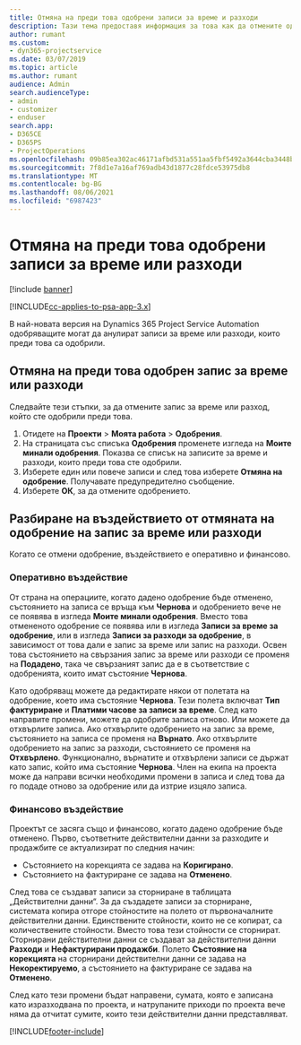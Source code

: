 ```yaml
---
title: Отмяна на преди това одобрени записи за време и разходи
description: Тази тема предоставя информация за това как да отмените одобрена транзакция за време и разход по проект.
author: rumant
ms.custom:
- dyn365-projectservice
ms.date: 03/07/2019
ms.topic: article
ms.author: rumant
audience: Admin
search.audienceType:
- admin
- customizer
- enduser
search.app:
- D365CE
- D365PS
- ProjectOperations
ms.openlocfilehash: 09b85ea302ac46171afbd531a551aa5fbf5492a3644cba3448be03009840228c
ms.sourcegitcommit: 7f8d1e7a16af769adb43d1877c28fdce53975db8
ms.translationtype: MT
ms.contentlocale: bg-BG
ms.lasthandoff: 08/06/2021
ms.locfileid: "6987423"
---
```

# <a name="cancel-previously-approved-time-or-expense-entries"></a>Отмяна на преди това одобрени записи за време или разходи

[!include [banner](../includes/psa-now-project-operations.md)]

[!INCLUDE[cc-applies-to-psa-app-3.x](../includes/cc-applies-to-psa-app-3x.md)]

В най-новата версия на Dynamics 365 Project Service Automation одобряващите могат да анулират записи за време или разходи, които преди това са одобрили.

## <a name="cancel-a-previously-approved-time-or-expense-entry"></a>Отмяна на преди това одобрен запис за време или разходи

Следвайте тези стъпки, за да отмените запис за време или разход, който сте одобрили преди това.

1. Отидете на **Проекти** \> **Моята работа** \> **Одобрения**.
2. На страницата със списъка **Одобрения** променете изгледа на **Моите минали одобрения**. Показва се списък на записите за време и разходи, които преди това сте одобрили.
3. Изберете един или повече записи и след това изберете **Отмяна на одобрение**. Получавате предупредително съобщение.
4. Изберете **ОК**, за да отмените одобрението.

## <a name="understand-the-impact-of-canceling-a-time-or-expense-entry-approval"></a>Разбиране на въздействието от отмяната на одобрение на запис за време или разходи

Когато се отмени одобрение, въздействието е оперативно и финансово.

### <a name="operational-impact"></a>Оперативно въздействие

От страна на операциите, когато дадено одобрение бъде отменено, състоянието на записа се връща към **Чернова** и одобрението вече не се появява в изгледа **Моите минали одобрения**. Вместо това отмененото одобрение се появява или в изгледа **Записи за време за одобрение**, или в изгледа **Записи за разходи за одобрение**, в зависимост от това дали е запис за време или запис на разходи. Освен това състоянието на свързания запис за време или разходи се променя на **Подадено**, така че свързаният запис да е в съответствие с одобренията, които имат състояние **Чернова**.

Като одобряващ можете да редактирате някои от полетата на одобрение, което има състояние **Чернова**. Тези полета включват **Тип фактуриране** и **Платими часове за записи за време**. След като направите промени, можете да одобрите записа отново. Или можете да отхвърлите записа. Ако отхвърлите одобрението на запис за време, състоянието на записа се променя на **Върнато**. Ако отхвърлите одобрението на запис за разходи, състоянието се променя на **Отхвърлено**. Функционално, върнатите и отхвърлени записи се държат като запис, който има състояние **Чернова**. Член на екипа на проекта може да направи всички необходими промени в записа и след това да го подаде отново за одобрение или да изтрие изцяло записа.

### <a name="financial-impact"></a>Финансово въздействие

Проектът се засяга също и финансово, когато дадено одобрение бъде отменено. Първо, съответните действителни данни за разходите и продажбите се актуализират по следния начин:

- Състоянието на корекцията се задава на **Коригирано**.
- Състоянието на фактуриране се задава на **Отменено**.

След това се създават записи за сторниране в таблицата „Действителни данни“. За да създадете записи за сторниране, системата копира отгоре стойностите на полето от първоначалните действителни данни. Единствените стойности, които не се копират, са количествените стойности. Вместо това тези стойности се сторнират. Сторнирани действителни данни се създават за действителни данни **Разходи** и **Нефактурирани продажби**. Полето **Състояние на корекцията** на сторнирани действителни данни се задава на **Некоректируемо**, а състоянието на фактуриране се задава на **Отменено**.

След като тези промени бъдат направени, сумата, която е записана като изразходвана по проекта, и натрупаните приходи по проекта вече няма да отчитат сумите, които тези действителни данни представляват.


[!INCLUDE[footer-include](../includes/footer-banner.md)]